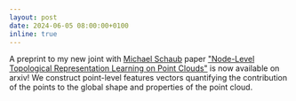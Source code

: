 ```yaml
---
layout: post
date: 2024-06-05 08:00:00+0100
inline: true
---
```


A preprint to my new joint with [Michael Schaub](https://michaelschaub.github.io) paper ["Node-Level Topological Representation Learning on Point Clouds"](https://arxiv.org/abs/2406.02300) is now available on arxiv!
We construct point-level features vectors quantifying the contribution of the points to the global shape and properties of the point cloud.